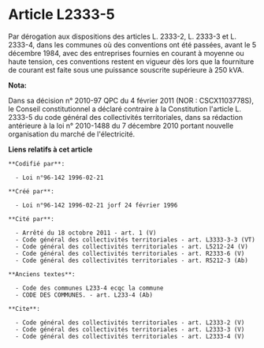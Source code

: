 # Article L2333-5

Par dérogation aux dispositions des articles L. 2333-2, L. 2333-3 et L. 2333-4, dans les communes où des conventions ont été
passées, avant le 5 décembre 1984, avec des entreprises fournies en courant à moyenne ou haute tension, ces conventions
restent en vigueur dès lors que la fourniture de courant est faite sous une puissance souscrite supérieure à 250 kVA.

**Nota:**

Dans sa décision n° 2010-97 QPC du 4 février 2011 (NOR : CSCX1103778S), le Conseil constitutionnel a déclaré contraire à la
Constitution l'article L. 2333-5 du code général des collectivités territoriales, dans sa rédaction antérieure à la loi n°
2010-1488 du 7 décembre 2010 portant nouvelle organisation du marché de l'électricité.

**Liens relatifs à cet article**

	**Codifié par**:

	  - Loi n°96-142 1996-02-21

	**Créé par**:

	  - Loi n°96-142 1996-02-21 jorf 24 février 1996

	**Cité par**:

	  - Arrêté du 18 octobre 2011 - art. 1 (V)
	  - Code général des collectivités territoriales - art. L3333-3-3 (VT)
	  - Code général des collectivités territoriales - art. L5212-24 (V)
	  - Code général des collectivités territoriales - art. R2333-6 (V)
	  - Code général des collectivités territoriales - art. R5212-3 (Ab)

	**Anciens textes**:

	  - Code des communes L233-4 ecqc la commune
	  - CODE DES COMMUNES. - art. L233-4 (Ab)

	**Cite**:

	  - Code général des collectivités territoriales - art. L2333-2 (V)
	  - Code général des collectivités territoriales - art. L2333-3 (V)
	  - Code général des collectivités territoriales - art. L2333-4 (V)
